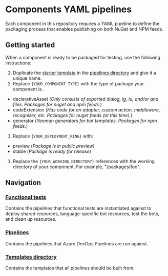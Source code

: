 # Components YAML pipelines
Each component in this repository requires a YAML pipeline to define the packaging process that enables publishing on both NuGet and NPM feeds.

## Getting started
When a component is ready to be packaged for testing, use the following instructions:
1. Duplicate the [starter template](/pipelines/starter-pipeline.yml) in the [pipelines directory](/pipelines) and give it a unique name.
1. Replace `{YOUR_COMPONENT_TYPE}` with the type of package your component is.
  - declarativeAsset (_Only consists of exported dialog, lg, lu, and/or qna files. Packages for nuget and npm feeds._)
  - codeExtension (_Has code for an adapter, custom action, middleware, recognizer, etc. Packages for nuget feeds (at this time)._)
  - generator (_Yeoman generators for bot templates. Packages for npm feeds._)
1. Replace `{YOUR_DEPLOYMENT_RING}` with:
  - preview (_Package is in public preview_)
  - stable (_Package is ready for release_)
1. Replace the `{YOUR_WORKING_DIRECTORY}` references with the working directory of your component. For example, "/packages/foo".

## Navigation
### [Functional tests](/functional)
Contains the pipelines that functional tests are instantiated against to deploy shared resources, language-specific bot resources, test the bots, and clean up resources.

### [Pipelines](/pipelines)
Contains the pipelines that Azure DevOps Pipelines are run against.

### [Templates directory](/templates)
Contains the templates that all pipelines should be built from.
